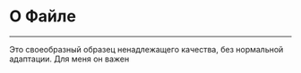 # О Файле
____
Это своеобразный образец ненадлежащего качества, без нормальной адаптации. Для меня он важен
